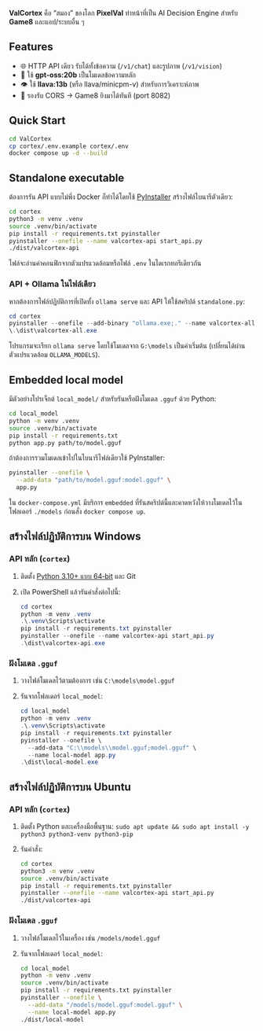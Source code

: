 **ValCortex** คือ “สมอง” ของโลก **PixelVal**
ทำหน้าที่เป็น AI Decision Engine สำหรับ **Game8** และแอป/ระบบอื่น ๆ

## Features
- 🌐 HTTP API เดียว รับได้ทั้งข้อความ (`/v1/chat`) และรูปภาพ (`/v1/vision`)
- 🤖 ใช้ **gpt-oss:20b** เป็นโมเดลข้อความหลัก
- 👁️ ใช้ **llava:13b** (หรือ llava/minicpm-v) สำหรับการวิเคราะห์ภาพ
- 🔄 รองรับ CORS → Game8 ยิงมาได้ทันที (port 8082)

## Quick Start
```bash
cd ValCortex
cp cortex/.env.example cortex/.env
docker compose up -d --build
```

## Standalone executable

ต้องการรัน API แบบไม่พึ่ง Docker ก็ทำได้โดยใช้ [PyInstaller](https://www.pyinstaller.org/) สร้างไฟล์ไบนารีตัวเดียว:

```bash
cd cortex
python3 -m venv .venv
source .venv/bin/activate
pip install -r requirements.txt pyinstaller
pyinstaller --onefile --name valcortex-api start_api.py
./dist/valcortex-api
```

ไฟล์จะอ่านค่าคอนฟิกจากตัวแปรแวดล้อมหรือไฟล์ `.env` ในไดเรกทอรีเดียวกัน

### API + Ollama ในไฟล์เดียว

หากต้องการไฟล์ปฏิบัติการที่เปิดทั้ง `ollama serve` และ API ให้ใช้สคริปต์ `standalone.py`:

```powershell
cd cortex
pyinstaller --onefile --add-binary "ollama.exe;." --name valcortex-all standalone.py
\.\dist\valcortex-all.exe
```

โปรแกรมจะเรียก `ollama serve` โดยใช้โมเดลจาก `G:\models` เป็นค่าเริ่มต้น (เปลี่ยนได้ผ่านตัวแปรแวดล้อม `OLLAMA_MODELS`).

## Embedded local model

มีตัวอย่างโปรเจ็กต์ `local_model/` สำหรับรันหรือฝังโมเดล `.gguf` ด้วย Python:

```bash
cd local_model
python -m venv .venv
source .venv/bin/activate
pip install -r requirements.txt
python app.py path/to/model.gguf
```

ถ้าต้องการรวมโมเดลเข้าไปในไบนารีไฟล์เดียวใช้ PyInstaller:

```bash
pyinstaller --onefile \
  --add-data "path/to/model.gguf:model.gguf" \
  app.py
```

ใน `docker-compose.yml` มีบริการ `embedded` ที่รันสคริปต์นี้และคาดหวังให้วางโมเดลไว้ในโฟลเดอร์ `./models` ก่อนสั่ง `docker compose up`.

## สร้างไฟล์ปฏิบัติการบน Windows

### API หลัก (`cortex`)

1. ติดตั้ง [Python 3.10+ แบบ 64‑bit](https://www.python.org/downloads/windows/) และ Git
2. เปิด PowerShell แล้วรันคำสั่งต่อไปนี้:

    ```powershell
    cd cortex
    python -m venv .venv
    .\.venv\Scripts\activate
    pip install -r requirements.txt pyinstaller
    pyinstaller --onefile --name valcortex-api start_api.py
    .\dist\valcortex-api.exe
    ```

### ฝังโมเดล `.gguf`

1. วางไฟล์โมเดลไว้ตามต้องการ เช่น `C:\models\model.gguf`
2. รันจากโฟลเดอร์ `local_model`:

    ```powershell
    cd local_model
    python -m venv .venv
    .\.venv\Scripts\activate
    pip install -r requirements.txt pyinstaller
    pyinstaller --onefile \
      --add-data "C:\\models\\model.gguf;model.gguf" \
      --name local-model app.py
    .\dist\local-model.exe
    ```

## สร้างไฟล์ปฏิบัติการบน Ubuntu

### API หลัก (`cortex`)

1. ติดตั้ง Python และเครื่องมือพื้นฐาน: `sudo apt update && sudo apt install -y python3 python3-venv python3-pip`
2. รันคำสั่ง:

    ```bash
    cd cortex
    python3 -m venv .venv
    source .venv/bin/activate
    pip install -r requirements.txt pyinstaller
    pyinstaller --onefile --name valcortex-api start_api.py
    ./dist/valcortex-api
    ```

### ฝังโมเดล `.gguf`

1. วางไฟล์โมเดลไว้ในเครื่อง เช่น `/models/model.gguf`
2. รันจากโฟลเดอร์ `local_model`:

    ```bash
    cd local_model
    python -m venv .venv
    source .venv/bin/activate
    pip install -r requirements.txt pyinstaller
    pyinstaller --onefile \
      --add-data "/models/model.gguf:model.gguf" \
      --name local-model app.py
    ./dist/local-model
    ```